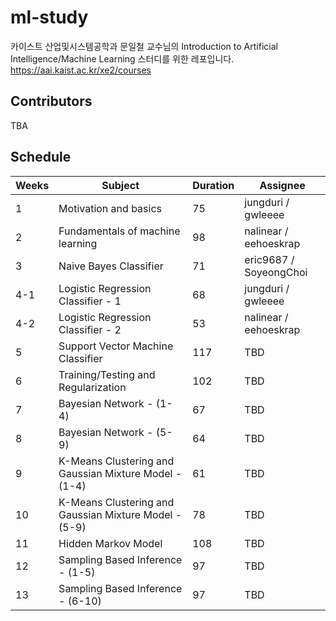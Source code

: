 # ml-study

카이스트 산업및시스템공학과 문일철 교수님의 
Introduction to Artificial Intelligence/Machine Learning 스터디를 위한 레포입니다.
https://aai.kaist.ac.kr/xe2/courses

## Contributors

TBA

## Schedule

| Weeks | Subject | Duration |Assignee| 
| ------ | ------ | ------ | ------ |
|1| Motivation and basics | 75 | jungduri / gwleeee |
|2| Fundamentals of machine learning | 98 | nalinear / eehoeskrap |
|3| Naive Bayes Classifier | 71 | eric9687 / SoyeongChoi |
|4-1| Logistic Regression Classifier - 1 | 68 | jungduri / gwleeee |
|4-2| Logistic Regression Classifier - 2 | 53 | nalinear / eehoeskrap |
|5| Support Vector Machine Classifier | 117 | TBD |
|6| Training/Testing and Regularization | 102 | TBD |
|7| Bayesian Network - (1-4) | 67 | TBD |
|8| Bayesian Network - (5-9) | 64 | TBD |
|9| K-Means Clustering and Gaussian Mixture Model - (1-4) | 61 | TBD |
|10| K-Means Clustering and Gaussian Mixture Model - (5-9) | 78 | TBD |
|11| Hidden Markov Model | 108 | TBD |
|12| Sampling Based Inference - (1-5) | 97 | TBD |
|13| Sampling Based Inference - (6-10) | 97 | TBD |

